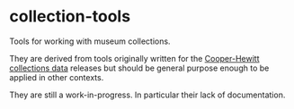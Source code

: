 collection-tools
==

Tools for working with museum collections.

They are derived from tools originally written for the [Cooper-Hewitt collections data](https://github.com/cooperhewitt/collection) releases but should be general purpose enough to be applied in other contexts.

They are still a work-in-progress. In particular their lack of documentation.
